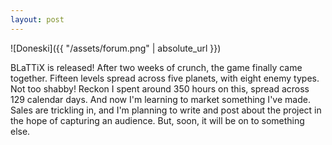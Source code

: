 ```yaml
---
layout: post
---
```


![Doneski]({{ "/assets/forum.png" | absolute_url }})

BLaTTiX is released! After two weeks of crunch, the game finally came together.
Fifteen levels spread across five planets, with eight enemy types. Not too
shabby! Reckon I spent around 350 hours on this, spread across 129 calendar
days. And now I'm learning to market something I've made. Sales are trickling
in, and I'm planning to write and post about the project in the hope of
capturing an audience. But, soon, it will be on to something else.
